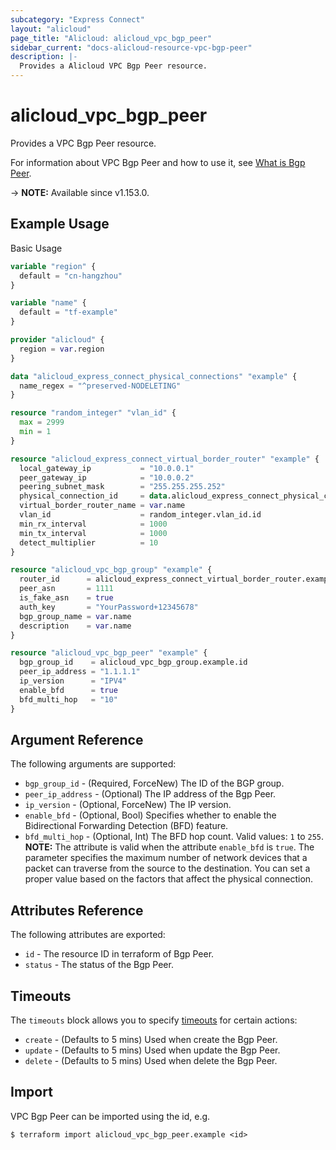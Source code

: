 ```yaml
---
subcategory: "Express Connect"
layout: "alicloud"
page_title: "Alicloud: alicloud_vpc_bgp_peer"
sidebar_current: "docs-alicloud-resource-vpc-bgp-peer"
description: |-
  Provides a Alicloud VPC Bgp Peer resource.
---
```


# alicloud_vpc_bgp_peer

Provides a VPC Bgp Peer resource.

For information about VPC Bgp Peer and how to use it, see [What is Bgp Peer](https://www.alibabacloud.com/help/en/express-connect/developer-reference/api-vpc-2016-04-28-createbgppeer-efficiency-channels).

-> **NOTE:** Available since v1.153.0.

## Example Usage

Basic Usage

```terraform
variable "region" {
  default = "cn-hangzhou"
}

variable "name" {
  default = "tf-example"
}

provider "alicloud" {
  region = var.region
}

data "alicloud_express_connect_physical_connections" "example" {
  name_regex = "^preserved-NODELETING"
}

resource "random_integer" "vlan_id" {
  max = 2999
  min = 1
}

resource "alicloud_express_connect_virtual_border_router" "example" {
  local_gateway_ip           = "10.0.0.1"
  peer_gateway_ip            = "10.0.0.2"
  peering_subnet_mask        = "255.255.255.252"
  physical_connection_id     = data.alicloud_express_connect_physical_connections.example.connections.0.id
  virtual_border_router_name = var.name
  vlan_id                    = random_integer.vlan_id.id
  min_rx_interval            = 1000
  min_tx_interval            = 1000
  detect_multiplier          = 10
}

resource "alicloud_vpc_bgp_group" "example" {
  router_id      = alicloud_express_connect_virtual_border_router.example.id
  peer_asn       = 1111
  is_fake_asn    = true
  auth_key       = "YourPassword+12345678"
  bgp_group_name = var.name
  description    = var.name
}

resource "alicloud_vpc_bgp_peer" "example" {
  bgp_group_id    = alicloud_vpc_bgp_group.example.id
  peer_ip_address = "1.1.1.1"
  ip_version      = "IPV4"
  enable_bfd      = true
  bfd_multi_hop   = "10"
}
```

## Argument Reference

The following arguments are supported:

* `bgp_group_id` - (Required, ForceNew) The ID of the BGP group.
* `peer_ip_address` - (Optional) The IP address of the Bgp Peer.
* `ip_version` - (Optional, ForceNew) The IP version.
* `enable_bfd` - (Optional, Bool) Specifies whether to enable the Bidirectional Forwarding Detection (BFD) feature.
* `bfd_multi_hop` - (Optional, Int) The BFD hop count. Valid values: `1` to `255`. **NOTE:** The attribute is valid when the attribute `enable_bfd` is `true`. The parameter specifies the maximum number of network devices that a packet can traverse from the source to the destination. You can set a proper value based on the factors that affect the physical connection.

## Attributes Reference

The following attributes are exported:

* `id` - The resource ID in terraform of Bgp Peer.
* `status` - The status of the Bgp Peer.

## Timeouts

The `timeouts` block allows you to specify [timeouts](https://www.terraform.io/docs/configuration-0-11/resources.html#timeouts) for certain actions:

* `create` - (Defaults to 5 mins) Used when create the Bgp Peer.
* `update` - (Defaults to 5 mins) Used when update the Bgp Peer.
* `delete` - (Defaults to 5 mins) Used when delete the Bgp Peer.

## Import

VPC Bgp Peer can be imported using the id, e.g.

```shell
$ terraform import alicloud_vpc_bgp_peer.example <id>
```
